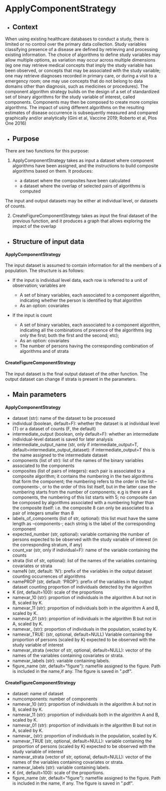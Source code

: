# ApplyComponentStrategy


 - ##	Context


When using existing healthcare databases to conduct a study, there is limited
or no control over the primary data collection. Study variables classifying presence of a disease are defined by retrieving and processing existing information. The choice of algorithms to define study variables may allow multiple options, as variation may occur across multiple dimensions (eg one may retrieve medical concepts that imply the study variable has been observed, or concepts that may be associated with the study variable; one may retrieve diagnoses recorded in primary care, or during a visit to a emergency room; one may use concepts that do not belong to data domains other than diagnosis, such as medicines or procedures). The component algorithm strategy builds on the design of a set of standardized set of binary algorithms for the study variable of interest, called components. Components may then be composed to create more complex algorithms. The impact of using different algorithms on the resulting estimates of disease occurrence is subsequently measured and compared graphically and/or analytically (Gini et al, Vaccine 2019; Roberto et al, Plos One 2016)


 - ## Purpose

There are two functions for this purpose:

 1.	ApplyComponentStrategy takes as input a dataset where component algorithms have been assigned, and the instructions to build composite algorithms based on them. It produces:


    -	a dataset where the composites have been calculated
    -	a dataset where the overlap of selected pairs of algorithms is computed


The input and output datasets may be either at individual level, or datasets of counts.


 2.	CreateFigureComponentStrategy takes as input the final dataset of the previous function, and it produces a graph that allows exploring the impact of the overlap


-	## Structure of input data

 #### ApplyComponentStrategy
The input dataset is assumed to contain information for all the members of a population. The structure is as follows:

  - If the input is individual level data, each row is referred to a unit of observation; variables are
    - A set of binary variables, each associated to a component algorithm, indicating whether the person is identified by that algorithm
    - As an option: covariates 

  - If the input is count
    - A set of binary variables, each associated to a component algorithm, indicating all the combinations of presence of the algorithms (eg only the first; both the first and the second; etc); 
    - As an option: covariates
    - The number of persons having the corresponding combination of algorithms and of strata

  #### CreateFigureComponentStrategy
The input dataset is the final output dataset of the other function. The output dataset can change if strata is present in the parameters.  


- ## Main parameters

#### ApplyComponentStrategy
  - dataset (str): name of the dataset to be processed
  - individual (boolean, default=F): whether the dataset is at individual level (T) or a dataset of counts (F, the default)
  - intermediate_output (boolean, only default=F): whether an intermediate individual-level dataset is saved for later analysis
  - intermediate_output_name (str, only if intermediate_output=T, default=intermediate_output_dataset): if intermediate_output=T this is the name assigned to the intermediate dataset
  - components (list of str): list of the names of the binary variables associated to the components
  - composites (list of pairs of integers): each pair is associated to a composite algorithm; it contains the numbering in the two algorithms that form the component; the numbering refers to the order in the list –components-, or to the order of this list itself, but in the latter case the numbering starts from the number of components; e.g is there are 4 components, the numbering of this list starts with 5; no composite can be composed by algorithms associated with a numbering higher than the composite itself: i.e. the composite 8 can only be associated to a pair of integers smaller than 8
  - labels_of_components (list of str, optional): this list must have the same length as –components-; each string is the label of the corresponding component
  - expected_number (str, optional): variable containing the number of persons expected to be observed with the study variable of interest (in the corresponding stratum, if any)
  - count_var (str, only if individual=F): name of the variable containing the counts
  - strata (list of str, optional): list of the names of the variables containing covariates or strata
  - nameN (str, default: ‘N’): prefix of the variables in the output dataset counting occurrences of algorithms 
  - namePROP (str, default: ‘PROP’): prefix of the variables in the output dataset counting proportion of individuals detected by the algorithm 
  - K (int, default=100): scale of the proportions
  - namevar_10 (str): proportion of individuals in the algorithm A but not in B, scaled by K.
  - namevar_11 (str): proportion of individuals both in the algorithm A and B, scaled by K.
  - namevar_01 (str): proportion of individuals in the algorithm B but not in A, scaled by K.
  - namevar_ (str): proportion of individuals in the population, scaled by K.
  - namevar_TRUE: (str, optional, default=NULL) Variable containing the proportion of persons (scaled by K) expected to be observed with the study variable of interest
  - namevar_strata (vector of str, optional, default=NULL): vector of the names of the variables containing covariates or strata.
  - namevar_labels (str): variable containing labels.
  - figure_name (str, default="figure"): namefile assigned to the figure. Path is included in the name,if any. The figure is saved in ".pdf".



#### CreateFigureComponentStrategy 
 
  - dataset: name of dataset 
  - numcomponents: number of components
  - namevar_10 (str): proportion of individuals in the algorithm A but not in B, scaled by K.
  - namevar_11 (str): proportion of individuals both in the algorithm A and B, scaled by K.
  - namevar_01 (str): proportion of individuals in the algorithm B but not in A, scaled by K.
  - namevar_ (str): proportion of individuals in the population, scaled by K.
  - namevar_TRUE (str, optional, default=NULL): variable containing the proportion of persons (scaled by K) expected to be observed with the study variable of interest
  - namevar_strata (vector of str, optional, default=NULL): vector of the names of the variables containing covariates or strata.
  - namevar_labels (str): variable containing labels.
  - K (int, default=100): scale of the proportions.
  - figure_name (str, default="figure"): namefile assigned to the figure. Path is included in the name, if any. The figure is saved in ".pdf".

